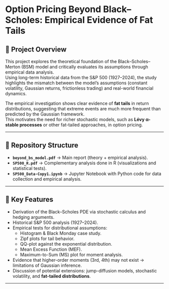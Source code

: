 # Option Pricing Beyond Black–Scholes: Empirical Evidence of Fat Tails

## 📖 Project Overview
This project explores the theoretical foundation of the Black–Scholes–Merton (BSM) model and critically evaluates its assumptions through empirical data analysis.  
Using long-term historical data from the S&P 500 (1927–2024), the study highlights the mismatch between the model’s assumptions (constant volatility, Gaussian returns, frictionless trading) and real-world financial dynamics.  

The empirical investigation shows clear evidence of **fat tails** in return distributions, suggesting that extreme events are much more frequent than predicted by the Gaussian framework.  
This motivates the need for richer stochastic models, such as **Lévy α-stable processes** or other fat-tailed approaches, in option pricing.

---

## 📂 Repository Structure
- **`beyond_bs_model.pdf`** → Main report (theory + empirical analysis).  
- **`SP500_R.pdf`** → Complementary analysis done in R (visualizations and statistical tests).  
- **`SP500_Data-Copy1.ipynb`** → Jupyter Notebook with Python code for data collection and empirical analysis.  

---

## 🔑 Key Features
- Derivation of the Black–Scholes PDE via stochastic calculus and hedging arguments.  
- Historical S&P 500 analysis (1927–2024).  
- Empirical tests for distributional assumptions:
  - Histogram & Black Monday case study.  
  - Zipf plots for tail behavior.  
  - QQ-plot against the exponential distribution.  
  - Mean Excess Function (MEF).  
  - Maximum-to-Sum (MS) plot for moment analysis.  
- Evidence that higher-order moments (3rd, 4th) may not exist → limitations of Gaussian inference.  
- Discussion of potential extensions: jump-diffusion models, stochastic volatility, and **fat-tailed distributions**.  

---
